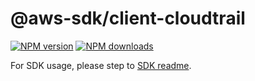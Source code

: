 # @aws-sdk/client-cloudtrail

[![NPM version](https://img.shields.io/npm/v/@aws-sdk/client-cloudtrail/rc.svg)](https://www.npmjs.com/package/@aws-sdk/client-cloudtrail)
[![NPM downloads](https://img.shields.io/npm/dm/@aws-sdk/client-cloudtrail.svg)](https://www.npmjs.com/package/@aws-sdk/client-cloudtrail)

For SDK usage, please step to [SDK readme](https://github.com/aws/aws-sdk-js-v3).
